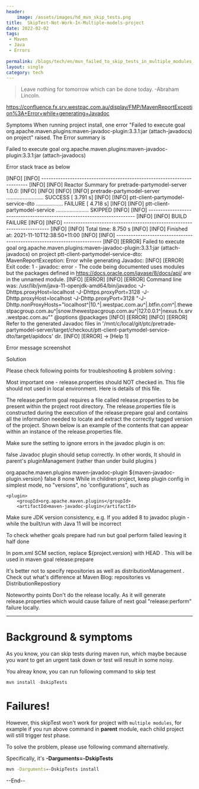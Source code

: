 ```yaml
---
header:
    image: /assets/images/hd_mvn_skip_tests.png
title:  SkipTest-Not-Work-In-Multiple-models-project
date: 2022-02-02
tags:
 - Maven
 - Java
 - Errors
 
permalink: /blogs/tech/en/mvn_failed_to_skip_tests_in_multiple_modules_project
layout: single
category: tech
---
```


> Leave nothing for tomorrow which can be done today. -Abraham Lincoln.

https://confluence.fx.srv.westpac.com.au/display/FMP/MavenReportException%3A+Error+while+generating+Javadoc



Symptoms
When running project install, one error "Failed to execute goal org.apache.maven.plugins:maven-javadoc-plugin:3.3.1:jar (attach-javadocs) on project" raised. The Error summary is

Failed to execute goal org.apache.maven.plugins:maven-javadoc-plugin:3.3.1:jar (attach-javadocs) 

Error stack trace as below

[INFO] [INFO] ------------------------------------------------------------------------
[INFO] [INFO] Reactor Summary for pretrade-partymodel-server 1.0.0:
[INFO] [INFO]
[INFO] [INFO] pretrade-partymodel-server ......................... SUCCESS [ 3.791 s]
[INFO] [INFO] ptt-client-partymodel-service-dto .................. FAILURE [ 4.718 s]
[INFO] [INFO] ptt-client-partymodel-service ...................... SKIPPED
[INFO] [INFO] ------------------------------------------------------------------------
[INFO] [INFO] BUILD FAILURE
[INFO] [INFO] ------------------------------------------------------------------------
[INFO] [INFO] Total time: 8.750 s
[INFO] [INFO] Finished at: 2021-11-10T12:38:50+11:00
[INFO] [INFO] ------------------------------------------------------------------------
[INFO] [ERROR] Failed to execute goal org.apache.maven.plugins:maven-javadoc-plugin:3.3.1:jar (attach-javadocs) on project ptt-client-partymodel-service-dto: MavenReportException: Error while generating Javadoc:
[INFO] [ERROR] Exit code: 1 - javadoc: error - The code being documented uses modules but the packages defined in https://docs.oracle.com/javase/8/docs/api/ are in the unnamed module.
[INFO] [ERROR]
[INFO] [ERROR] Command line was: /usr/lib/jvm/java-11-openjdk-amd64/bin/javadoc -J-Dhttps.proxyHost=localhost -J-Dhttps.proxyPort=3128 -J-Dhttp.proxyHost=localhost -J-Dhttp.proxyPort=3128 "-J-Dhttp.nonProxyHosts=\"localhost^|10.^|.westpac.com.au^|.btfin.com^|.thewestpacgroup.com.au^|snow.thewestpacgroup.com.au^|127.0.0.1^|nexus.fx.srv.westpac.com.au\"" @options @packages
[INFO] [ERROR]
[INFO] [ERROR] Refer to the generated Javadoc files in '/mnt/c/local/git/ptc/pretrade-partymodel-server/target/checkout/ptt-client-partymodel-service-dto/target/apidocs' dir.
[INFO] [ERROR] -> [Help 1]


Error message screenshot


Solution


Please check following points for troubleshooting & problem solving  :

Most important one - release.properties  should NOT checked in.  This file should not used in local  environment. Here is details of this file.

The release:perform goal requires a file called release.properties to be present within the project root directory. The release.properties file is constructed during the execution of the release:prepare goal and contains all the information needed to locate and extract the correctly tagged version of the project. Shown below is an example of the contents that can appear within an instance of the release.properties file.

Make sure the setting to ignore errors in the javadoc plugin is on:  

<failOnError>false</failOnError>
Javadoc plugin should setup correctly. In other words, It should in parent's pluginManagement  (rather than under build plugins )  

<pluginManagement>
  <plugins>
    <plugin>
        <groupId>org.apache.maven.plugins</groupId>
        <artifactId>maven-javadoc-plugin</artifactId>
        <version>${maven-javadoc-plugin.version}</version>
        <configuration>
            <failOnError>false</failOnError>
            <source>8</source>
            <doclint>none</doclint>
        </configuration>
    </plugin>
 
  </plugins>
</pluginManagement>
While in children project, keep plugin config in simplest mode, no "versions", no 'configurations", such as 

    <plugin>
        <groupId>org.apache.maven.plugins</groupId>
        <artifactId>maven-javadoc-plugin</artifactId>
   </plugin>
</plugins>
Make sure JDK version consistency, e.g. If you added <source>8</source> to javadoc plugin - while the built/run with Java 11 will be incorrect 

To check whether goals prepare had run but goal perform failed leaving it half done

In pom.xml SCM  section, replace <tag>${project.version}</tag>  with <tag>HEAD</tag>  . This will be used in maven goal release:prepare 

It's better not to specify repositories as well as distributionManagement . Check out what's difference at Maven Blog: repositories vs DistributionRepostiory





Noteworthy points
Don't do the release locally. As it will generate release.properties which would cause failure of next goal "release:perform" failure locally.

















-------------


# Background & symptoms

As you know, you can skip tests during maven run, which maybe because you want to get an urgent task down or test will result in some noisy.

You alreay know, you can run following command to skip test

```java
mvn install -DskipTests
```
# Failures!
However, this skipTest won't work for project with `multiple modules`, for example if you run above command in **parent** module, each child project will still trigger *test* phase. 

To solve the problem, please use following command alternatively. 

Specifically, it's **-Darguments=-DskipTests**

```bash
mvn -Darguments=-DskipTests install
```

--End--




